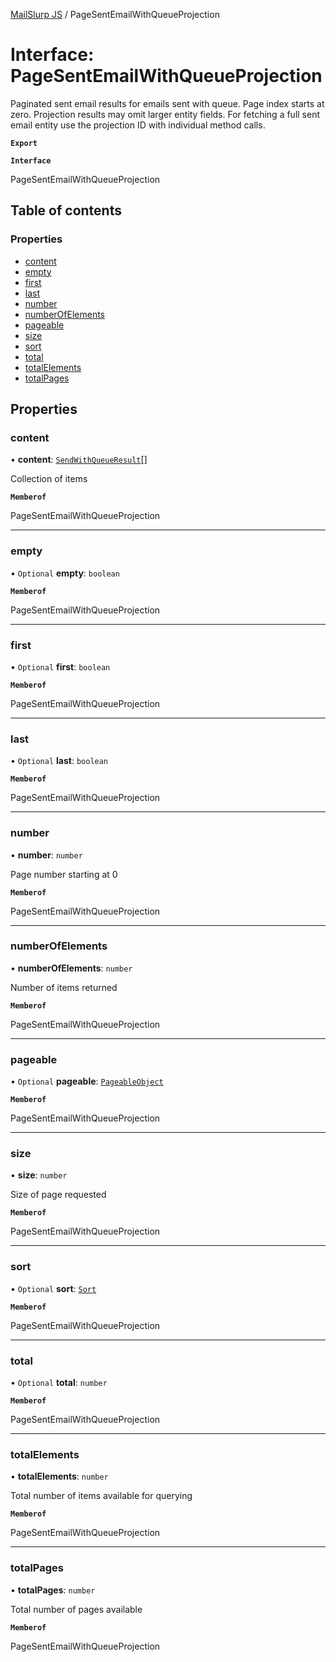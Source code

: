 [MailSlurp JS](../README.md) / PageSentEmailWithQueueProjection

# Interface: PageSentEmailWithQueueProjection

Paginated sent email results for emails sent with queue. Page index starts at zero. Projection results may omit larger entity fields. For fetching a full sent email entity use the projection ID with individual method calls.

**`Export`**

**`Interface`**

PageSentEmailWithQueueProjection

## Table of contents

### Properties

- [content](PageSentEmailWithQueueProjection.md#content)
- [empty](PageSentEmailWithQueueProjection.md#empty)
- [first](PageSentEmailWithQueueProjection.md#first)
- [last](PageSentEmailWithQueueProjection.md#last)
- [number](PageSentEmailWithQueueProjection.md#number)
- [numberOfElements](PageSentEmailWithQueueProjection.md#numberofelements)
- [pageable](PageSentEmailWithQueueProjection.md#pageable)
- [size](PageSentEmailWithQueueProjection.md#size)
- [sort](PageSentEmailWithQueueProjection.md#sort)
- [total](PageSentEmailWithQueueProjection.md#total)
- [totalElements](PageSentEmailWithQueueProjection.md#totalelements)
- [totalPages](PageSentEmailWithQueueProjection.md#totalpages)

## Properties

### content

• **content**: [`SendWithQueueResult`](SendWithQueueResult.md)[]

Collection of items

**`Memberof`**

PageSentEmailWithQueueProjection

___

### empty

• `Optional` **empty**: `boolean`

**`Memberof`**

PageSentEmailWithQueueProjection

___

### first

• `Optional` **first**: `boolean`

**`Memberof`**

PageSentEmailWithQueueProjection

___

### last

• `Optional` **last**: `boolean`

**`Memberof`**

PageSentEmailWithQueueProjection

___

### number

• **number**: `number`

Page number starting at 0

**`Memberof`**

PageSentEmailWithQueueProjection

___

### numberOfElements

• **numberOfElements**: `number`

Number of items returned

**`Memberof`**

PageSentEmailWithQueueProjection

___

### pageable

• `Optional` **pageable**: [`PageableObject`](PageableObject.md)

**`Memberof`**

PageSentEmailWithQueueProjection

___

### size

• **size**: `number`

Size of page requested

**`Memberof`**

PageSentEmailWithQueueProjection

___

### sort

• `Optional` **sort**: [`Sort`](Sort.md)

**`Memberof`**

PageSentEmailWithQueueProjection

___

### total

• `Optional` **total**: `number`

**`Memberof`**

PageSentEmailWithQueueProjection

___

### totalElements

• **totalElements**: `number`

Total number of items available for querying

**`Memberof`**

PageSentEmailWithQueueProjection

___

### totalPages

• **totalPages**: `number`

Total number of pages available

**`Memberof`**

PageSentEmailWithQueueProjection
